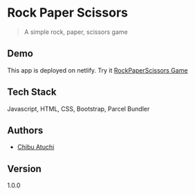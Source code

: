 # Rock Paper Scissors

> A simple rock, paper, scissors game

## Demo

This app is deployed on netlify. Try it [RockPaperScissors Game](https://astounding-gumption-c4d467.netlify.app/)

## Tech Stack

Javascript, HTML, CSS, Bootstrap, Parcel Bundler

## Authors

- [Chibu Atuchi](https://www.github.com/catuchi)

## Version

1.0.0
